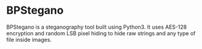 # BPStegano
BPStegano is a steganography tool built using Python3. It uses AES-128 encryption and random LSB pixel hiding to hide raw strings and any type of file inside images.
